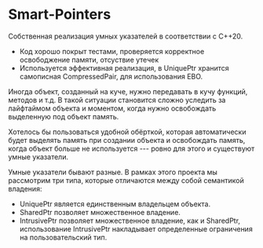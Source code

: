 # Smart-Pointers

Собственная реализация умных указателей в соответствии с C++20.

- Код хорошо покрыт тестами, проверяется корректное освободжение памяти, отсуствие утечек
- Используется эффективная реализация, в UniquePtr хранится самописная CompressedPair, для использования EBO.

Иногда объект, созданный на куче, нужно передавать в кучу функций, методов и т.д. В такой ситуации становится сложно уследить за лайфтаймом объекта и моментом, когда нужно освобождать выделенную под объект память.

Хотелось бы пользоваться удобной обёрткой, которая автоматически будет выделять память при создании объекта и освобождать память, когда объект больше не используется --- ровно для этого и существуют умные указатели.

Умные указатели бывают разные. В рамках этого проекта мы рассмотрим три типа, которые отличаются между собой семантикой владения:

- UniquePtr является единственным владельцем объекта.
- SharedPtr позволяет множественное владение.
- IntrusivePtr позволяет множественное владение, как и SharedPtr, использование IntrusivePtr накладывает определенные ограничения на пользовательский тип.
